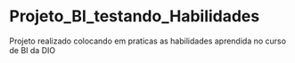 # Projeto_BI_testando_Habilidades
Projeto realizado colocando em praticas as habilidades aprendida no curso de BI da DIO
